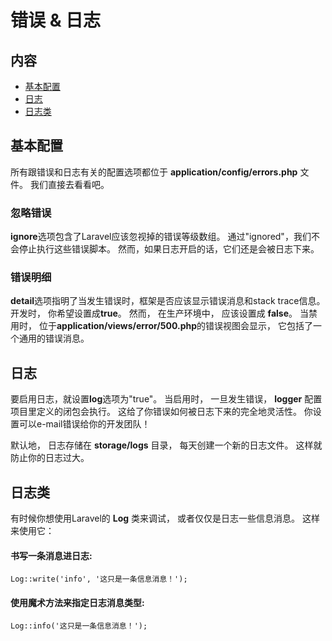# 错误 & 日志

## 内容

- [基本配置](#basic-configuration)
- [日志](#logging)
- [日志类](#the-logger-class)

<a name="basic-configuration"></a>
## 基本配置

所有跟错误和日志有关的配置选项都位于 **application/config/errors.php** 文件。 我们直接去看看吧。

### 忽略错误

**ignore**选项包含了Laravel应该忽视掉的错误等级数组。 通过"ignored"，我们不会停止执行这些错误脚本。 然而，如果日志开启的话，它们还是会被日志下来。


### 错误明细

**detail**选项指明了当发生错误时，框架是否应该显示错误消息和stack trace信息。 开发时， 你希望设置成**true**。 然而， 在生产环境中， 应该设置成 **false**。 当禁用时， 位于**application/views/error/500.php**的错误视图会显示， 它包括了一个通用的错误消息。


<a name="logging"></a>
## 日志

要启用日志，就设置**log**选项为"true"。 当启用时， 一旦发生错误， **logger** 配置项目里定义的闭包会执行。 这给了你错误如何被日志下来的完全地灵活性。 你设置可以e-mail错误给你的开发团队！

默认地， 日志存储在 **storage/logs** 目录， 每天创建一个新的日志文件。 这样就防止你的日志过大。 


<a name="the-logger-class"></a>
## 日志类

有时候你想使用Laravel的 **Log** 类来调试， 或者仅仅是日志一些信息消息。 这样来使用它：

#### 书写一条消息进日志:

	Log::write('info', '这只是一条信息消息！');

#### 使用魔术方法来指定日志消息类型:

	Log::info('这只是一条信息消息！');